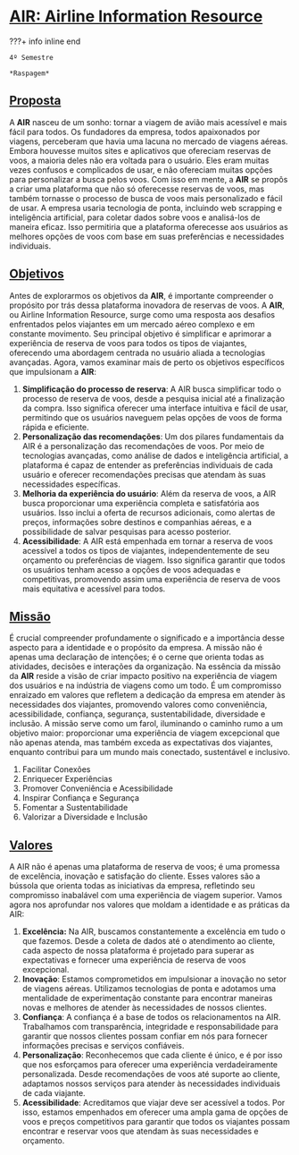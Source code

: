# [AIR: Airline Information Resource](#air)

<!-- ![Insper](https://www.insper.edu.br/wp-content/themes/insper/dist/image/logo.png){ align=right } -->

???+ info inline end

    4º Semestre

    *Raspagem*

## [Proposta](#proposta)

A **AIR** nasceu de um sonho: tornar a viagem de avião mais acessível e mais fácil para todos. Os fundadores da empresa, todos apaixonados por viagens, perceberam que havia uma lacuna no mercado de viagens aéreas. Embora houvesse muitos sites e aplicativos que ofereciam reservas de voos, a maioria deles não era voltada para o usuário. Eles eram muitas vezes confusos e complicados de usar, e não ofereciam muitas opções para personalizar a busca pelos voos.
Com isso em mente, a **AIR** se propôs a criar uma plataforma que não só oferecesse reservas de voos, mas também tornasse o processo de busca de voos mais personalizado e fácil de usar. A empresa usaria tecnologia de ponta, incluindo web scrapping e inteligência artificial, para coletar dados sobre voos e analisá-los de maneira eficaz. Isso permitiria que a plataforma oferecesse aos usuários as melhores opções de voos com base em suas preferências e necessidades individuais.

## [Objetivos](#objetivos)

Antes de explorarmos os objetivos da **AIR**, é importante compreender o propósito por trás dessa plataforma inovadora de reservas de voos. A **AIR**, ou Airline Information Resource, surge como uma resposta aos desafios enfrentados pelos viajantes em um mercado aéreo complexo e em constante movimento. Seu principal objetivo é simplificar e aprimorar a experiência de reserva de voos para todos os tipos de viajantes, oferecendo uma abordagem centrada no usuário aliada a tecnologias avançadas. Agora, vamos examinar mais de perto os objetivos específicos que impulsionam a **AIR**:

1. **Simplificação do processo de reserva**: A AIR busca simplificar todo o processo de reserva de voos, desde a pesquisa inicial até a finalização da compra. Isso significa oferecer uma interface intuitiva e fácil de usar, permitindo que os usuários naveguem pelas opções de voos de forma rápida e eficiente.
2. **Personalização das recomendações**: Um dos pilares fundamentais da AIR é a personalização das recomendações de voos. Por meio de tecnologias avançadas, como análise de dados e inteligência artificial, a plataforma é capaz de entender as preferências individuais de cada usuário e oferecer recomendações precisas que atendam às suas necessidades específicas.
3. **Melhoria da experiência do usuário**: Além da reserva de voos, a AIR busca proporcionar uma experiência completa e satisfatória aos usuários. Isso inclui a oferta de recursos adicionais, como alertas de preços, informações sobre destinos e companhias aéreas, e a possibilidade de salvar pesquisas para acesso posterior.
4. **Acessibilidade**: A AIR está empenhada em tornar a reserva de voos acessível a todos os tipos de viajantes, independentemente de seu orçamento ou preferências de viagem. Isso significa garantir que todos os usuários tenham acesso a opções de voos adequadas e competitivas, promovendo assim uma experiência de reserva de voos mais equitativa e acessível para todos.

## [Missão](#missao)

É crucial compreender profundamente o significado e a importância desse aspecto para a identidade e o propósito da empresa. A missão não é apenas uma declaração de intenções; é o cerne que orienta todas as atividades, decisões e interações da organização. Na essência da missão da **AIR** reside a visão de criar impacto positivo na experiência de viagem dos usuários e na indústria de viagens como um todo. É um compromisso enraizado em valores que refletem a dedicação da empresa em atender às necessidades dos viajantes, promovendo valores como conveniência, acessibilidade, confiança, segurança, sustentabilidade, diversidade e inclusão. A missão serve como um farol, iluminando o caminho rumo a um objetivo maior: proporcionar uma experiência de viagem excepcional que não apenas atenda, mas também exceda as expectativas dos viajantes, enquanto contribui para um mundo mais conectado, sustentável e inclusivo.

1. Facilitar Conexões
2. Enriquecer Experiências
3. Promover Conveniência e Acessibilidade
4. Inspirar Confiança e Segurança
5. Fomentar a Sustentabilidade
6. Valorizar a Diversidade e Inclusão

## [Valores](#Valores)

A AIR não é apenas uma plataforma de reserva de voos; é uma promessa de excelência, inovação e satisfação do cliente. Esses valores são a bússola que orienta todas as iniciativas da empresa, refletindo seu compromisso inabalável com uma experiência de viagem superior. Vamos agora nos aprofundar nos valores que moldam a identidade e as práticas da AIR:

1. **Excelência:** Na AIR, buscamos constantemente a excelência em tudo o que fazemos. Desde a coleta de dados até o atendimento ao cliente, cada aspecto de nossa plataforma é projetado para superar as expectativas e fornecer uma experiência de reserva de voos excepcional.
2. **Inovação**: Estamos comprometidos em impulsionar a inovação no setor de viagens aéreas. Utilizamos tecnologias de ponta e adotamos uma mentalidade de experimentação constante para encontrar maneiras novas e melhores de atender às necessidades de nossos clientes.
3. **Confiança**: A confiança é a base de todos os relacionamentos na AIR. Trabalhamos com transparência, integridade e responsabilidade para garantir que nossos clientes possam confiar em nós para fornecer informações precisas e serviços confiáveis.
4. **Personalização**: Reconhecemos que cada cliente é único, e é por isso que nos esforçamos para oferecer uma experiência verdadeiramente personalizada. Desde recomendações de voos até suporte ao cliente, adaptamos nossos serviços para atender às necessidades individuais de cada viajante.
5. **Acessibilidade**: Acreditamos que viajar deve ser acessível a todos. Por isso, estamos empenhados em oferecer uma ampla gama de opções de voos e preços competitivos para garantir que todos os viajantes possam encontrar e reservar voos que atendam às suas necessidades e orçamento.